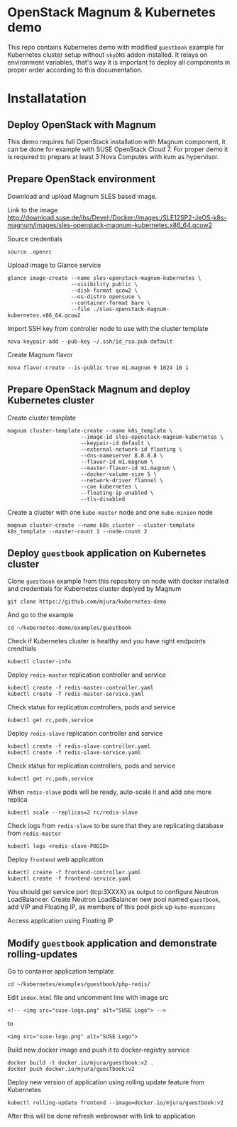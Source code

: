 # OpenStack Magnum & Kubernetes demo

This repo contains Kubernetes demo with modified `guestbook` example for Kubernetes cluster setup without `skyDNS` addon installed. It relays on environment variables, that's way it is important to deploy all components in proper order according to this documentation.

# Installatation 

## Deploy OpenStack with Magnum

This demo requires full OpenStack installation with Magnum component, it can be done for example with SUSE OpenStack Cloud 7. For proper demo it is required to prepare at least 3 Nova Computes with kvm as hypervisor.

## Prepare OpenStack environment

Download and upload Magnum SLES based image.

Link to the image
http://download.suse.de/ibs/Devel:/Docker:/Images:/SLE12SP2-JeOS-k8s-magnum/images/sles-openstack-magnum-kubernetes.x86_64.qcow2

Source credentials
```
source .openrc
```

Upload image to Glance service
```
glance image-create --name sles-openstack-magnum-kubernetes \
                    --visibility public \
                    --disk-format qcow2 \
                    --os-distro opensuse \
                    --container-format bare \
                    --file ./sles-openstack-magnum-kubernetes.x86_64.qcow2
```

Import SSH key from controller node to use with the cluster template
```
nova keypair-add --pub-key ~/.ssh/id_rsa.pub default
```

Create Magnum flavor
```
nova flavor-create --is-public true m1.magnum 9 1024 10 1
```

## Prepare OpenStack Magnum and deploy Kubernetes cluster

Create cluster template
```
magnum cluster-template-create --name k8s_template \
                       --image-id sles-openstack-magnum-kubernetes \
                       --keypair-id default \
                       --external-network-id floating \
                       --dns-nameserver 8.8.8.8 \
                       --flavor-id m1.magnum \
                       --master-flavor-id m1.magnum \
                       --docker-volume-size 5 \
                       --network-driver flannel \
                       --coe kubernetes \
                       --floating-ip-enabled \
                       --tls-disabled
```

Create a cluster with one `kube-master` node and one `kube-minion` node
```
magnum cluster-create --name k8s_cluster --cluster-template k8s_template --master-count 1 --node-count 2
```

## Deploy `guestbook` application on Kubernetes cluster

Clone `guestbook` example from this repository on node with docker installed and credentials for Kubernetes cluster deplyed by Magnum
```
git clone https://github.com/mjura/kubernetes-demo
```

And go to the example 
```
cd ~/kubernetes-demo/examples/guestbook
```

Check if Kubernetes cluster is healthy and you have right endpoints crendtials
```
kubectl cluster-info
```

Deploy `redis-master` replication controller and service
```
kubectl create -f redis-master-controller.yaml
kubectl create -f redis-master-service.yaml
```

Check status for replication controllers, pods and service
```
kubectl get rc,pods,service
```

Deploy `redis-slave` replication controller and service
```
kubectl create -f redis-slave-controller.yaml
kubectl create -f redis-slave-service.yaml
```

Check status for replication controllers, pods and service
```
kubectl get rc,pods,service

```

When `redis-slave` pods will be ready, auto-scale it and add one more replica
```
kubectl scale --replicas=2 rc/redis-slave
```

Check logs from `redis-slave` to be sure that they are replicating database from `redis-master`
```
kubectl logs <redis-slave-PODID>
```

Deploy `frontend` web application
```
kubectl create -f frontend-controller.yaml
kubectl create -f frontend-service.yaml
```

You should get service port (tcp:3XXXX) as output to configure Neutron LoadBalancer. Create Neutron LoadBalancer new pool named `guestbook`, add VIP and Floating IP, as members of this pool pick up `kube-mionions`

Access application using Floating IP

## Modify `guestbook` application and demonstrate rolling-updates

Go to container application template
```
cd ~/kubernetes/examples/guestbook/php-redis/
```
Edit `index.html` file and uncomment line with image src
```
<!-- <img src="suse-logo.png" alt="SUSE Logo"> -->
```
to
```
<img src="suse-logo.png" alt="SUSE Logo">
```

Build new docker image and push it to docker-registry service
```
docker build -t docker.io/mjura/guestbook:v2 .
docker push docker.io/mjura/guestbook:v2
```

Deploy new version of application using rolling update feature from Kubernetes
```
kubectl rolling-update frontend --image=docker.io/mjura/guestbook:v2
```

After this will be done refresh webrowser with link to application

